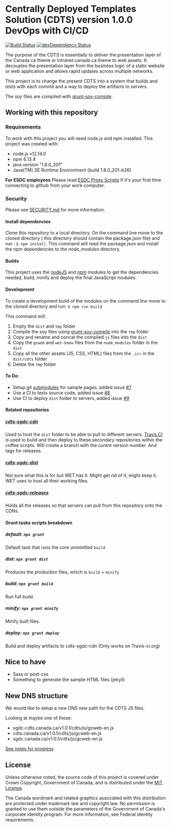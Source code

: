 # Centrally Deployed Templates Solution (CDTS) version 1.0.0 DevOps with CI/CD

[![Build Status](https://secure.travis-ci.org/wet-boew/cdts-sgdc.svg?branch=master)](https://travis-ci.org/wet-boew/cdts-sgdc)
[![devDependency Status](https://david-dm.org/wet-boew/cdts-sgdc/dev-status.svg)](https://david-dm.org/wet-boew/cdts-sgdc#info=devDependencies)

The purpose of the CDTS is essentially to deliver the presentation layer of the Canada.ca theme or Intranet.canada.ca theme to web assets. It decouples the presentation layer from the business logic of a static website or web application and allows rapid updates across multiple networks.

This project is to change the present CDTS into a system that builds and tests with each commit and a way to deploy the artifacts to servers.

The _soy_ files are compiled with [grunt-soy-compile](https://www.npmjs.com/package/grunt-soy-compile).

## Working with this repository

### Requirements

To work with this project you will need node.js and npm installed. This project was created with:

* node.js v12.14.0
* npm 6.13.4
* java version "1.8.0_201"
* Java(TM) SE Runtime Environment (build 1.8.0_201-b26)

**For ESDC employees** Please read [ESDC Proxy Scripts](https://github.com/esdc-devcop/ESDC-Development-Setup/blob/master/proxy-scripts.md) if it's your first time connecting to github from your work computer. 

### Security

Please see [SECURITY.md](SECURITY.md) for more information.

#### Install dependencies
Clone this repository to a local directory. On the command line move to the cloned directory ( this directory should contain the package.json file) and run : `$ npm install`.
This command will read the package.json and install the npm dependencies to the *node_modules* directory.

#### Builds

This project uses the [nodeJS](https://nodejs.org/en/) and [npm](https://nodejs.org/en/) modules to get the dependencies needed, build, minify and deploy the final JavaScript modules.

#### Development
To create a development build of the modules on the command line move to the cloned directory and run: `$ npm run build`

This command will:

1. Empty the `dist` and `tmp` folder
2. Compile the soy files using [grunt-soy-compile](https://www.npmjs.com/package/grunt-soy-compile) into the `tmp` folder
3. Copy and rename and concat the compiled `js` files into the `dist`
4. Copy the `gcweb` and `wet-boew` files from the `node_modules` folder in the `dist` 
5. Copy all the other assets (JS, CSS, HTML) files from the `_src` in the `dist/cdts` folder
6. Delete the `tmp` folder

#### To Do:

* Setup git [submodules](https://git-scm.com/book/en/v2/Git-Tools-Submodules) for sample pages, added issue [#7](https://github.com/wet-boew/cdts-sgdc/issues/7)
* Use a CI to tests source code, added issue [#8](https://github.com/wet-boew/cdts-sgdc/issues/8)
* Use CI to deploy `dist` folder to servers, added issue [#9](https://github.com/wet-boew/cdts-sgdc/issues/9)

#### Related repositories

##### [cdts-sgdc-cdn](https://github.com/wet-boew/cdts-sgdc-cdn)

Used to host the `dist` folder to be able to pull to different servers. [Travis.CI](https://travis-ci.org/wet-boew/cdts-sgdc) is used to build and then deploy to these secondary repositories within the coffee scripts. Will create a branch with the curent version number. And tags for releases. 

##### [cdts-sgdc-dist](https://github.com/wet-boew/cdts-sgdc-dist)

Not sure what this is for but WET has it. Might get rid of it, might keep it. WET uses to host all their working files.

##### [cdts-sgdc-releases](https://github.com/wet-boew/cdts-sgdc-releases)

Holds all the releases so that servers can pull from this repository onto the CDNs.

#### Grunt tasks scripts breakdown

##### default: `npx grunt`

Default task that runs the core unminified `build`

##### dist: `npx grunt dist`

Produces the production files, which is `build` + `minify`

##### build: `npx grunt build`

Run full build.

##### minify: `npx grunt minify`

Minify built files.

##### deploy: `npx grunt deploy`

Build and deploy artifacts to cdts-sgdc-cdn (Only works on Travis-ci.org)

## Nice to have

* Sass or post-css
* Something to generate the sample HTML files (jekyll)

## New DNS structure

We would like to setup a new DNS new path for the CDTS JS files.

Looking at maybe one of these:

* sgdc-cdts.canada.ca/v1.0.1/cdts/js/gcweb-en.js
* cdts.canada.ca/v1.0.1/cdts/js/gcweb-en.js
* sgdc.canada.ca/v1.0.1/cdts/js/gcweb-en.js

[See notes for progress](notes.md)

## License

Unless otherwise noted, the source code of this project is covered under Crown Copyright, Government of Canada, and is distributed under the [MIT License](LICENSE).

The Canada wordmark and related graphics associated with this distribution are protected under trademark law and copyright law. No permission is granted to use them outside the parameters of the Government of Canada's corporate identity program. For more information, see Federal identity requirements.
